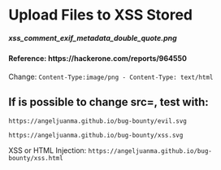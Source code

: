<h1>Upload Files to XSS Stored</h1>

<h5>xss_comment_exif_metadata_double_quote.png</h5>
<h4>Reference: <a>https://hackerone.com/reports/964550</a></h4>
<p>Change: <code>Content-Type:image/png - Content-Type: text/html </code></p>

<h2>If is possible to change src=, test with:</h2>
<p><code>https://angeljuanma.github.io/bug-bounty/evil.svg</code></p>
<p><code>https://angeljuanma.github.io/bug-bounty/xss.svg</code></p>
<p>XSS or HTML Injection: <code>https://angeljuanma.github.io/bug-bounty/xss.html</code></p>

